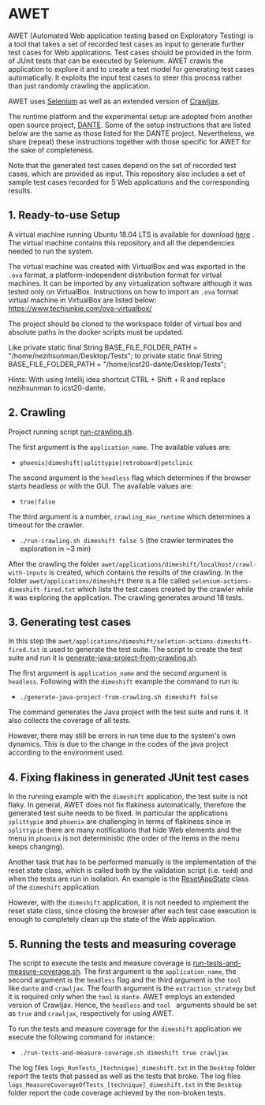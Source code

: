 # AWET

AWET (Automated Web application testing based on Exploratory Testing) is a tool that takes a set of recorded test cases as input to generate further test cases for Web applications. Test cases should be provided in the form of JUnit tests that can be executed by Selenium. AWET crawls the application to explore it and to create a test model for generating test cases automatically. It exploits the input test cases to steer this process rather than just randomly crawling the application.

AWET uses [Selenium](https://www.selenium.dev/) as well as an extended version of [Crawljax](https://github.com/crawljax/).

The runtime platform and the experimental setup are adopted from another open source project, [DANTE](https://github.com/matteobiagiola/ICST20-submission-material-DANTE). Some of the setup instructions that are listed below are the same as those listed for the DANTE project. Nevertheless, we share (repeat) these instructions together with those specific for AWET for the sake of completeness.

Note that the generated test cases depend on the set of recorded test cases, which are provided as input. This repository also includes a set of sample test cases recorded for 5 Web applications and the corresponding results.

## 1. Ready-to-use Setup

A virtual machine running Ubuntu 18.04 LTS is available for download [here](https://drive.google.com/file/d/1PAbpgt1Atx6GpTwRZRM0heNLs8IDfbwo/view?usp=sharing) . The virtual machine contains this repository and all the dependencies needed to run the system.

The virtual machine was created with VirtualBox and was exported in the `.ova` format, a platform-independent distribution format for virtual machines. It can be imported by any virtualization software although it was tested only on VirtualBox. Instructions on how to import an `.ova` format virtual machine in VirtualBox are listed below:
https://www.techjunkie.com/ova-virtualbox/

The project should be cloned to the workspace folder of virtual box and absolute paths in the docker scripts must be updated.

Like
private static final String BASE_FILE_FOLDER_PATH = "/home/nezihsunman/Desktop/Tests";
to
private static final String BASE_FILE_FOLDER_PATH = "/home/icst20-dante/Desktop/Tests";

Hints:
With using Intellij idea shortcut CTRL + Shift + R  and replace nezihsunman to  icst20-dante.

## 2. Crawling
Project running script [run-crawling.sh](https://github.com/nezihsunman/AWET/blob/master/awet/run-crawling.sh).

The first argument is the `application_name`. The available values are:
- `phoenix|dimeshift|splittypie|retroboard|petclinic`

The second argument is the `headless` flag which determines if the browser starts headless or with the GUI. The available values are:
- `true|false`

The third argument is a number, `crawling_max_runtime` which determines a timeout for the crawler.

- `./run-crawling.sh dimeshift false 5` (the crawler terminates the exploration in ~3 min)

After the crawling the folder `awet/applications/dimeshift/localhost/crawl-with-inputs` is created, which contains the results of the crawling. In the folder `awet/applications/dimeshift` there is a file called `selenium-actions-dimeshift-fired.txt` which lists the test cases created by the crawler while it was exploring the application. The crawling generates around 18 tests.

## 3. Generating test cases

In this step the `awet/applications/dimeshift/seletion-actions-dimeshift-fired.txt` is used to generate the test suite. The script to create the test suite and run it is [generate-java-project-from-crawling.sh](https://github.com/nezihsunman/AWET/blob/master/awet/generate-java-project-from-crawling.sh).

The first argument is `application_name` and the second argument is `headless`. Following with the `dimeshift` example the command to run is:
- `./generate-java-project-from-crawling.sh dimeshift false`

The command generates the Java project with the test suite and runs it. It also collects the coverage of all tests.

However, there may still be errors in run time due to the system's own dynamics. This is due to the change in the codes of the java project according to the environment used.

## 4. Fixing flakiness in generated JUnit test cases
In the running example with the `dimeshift` application, the test suite is not flaky. In general, AWET does not fix flakiness automatically, therefore the generated test suite needs to be fixed. In particular the applications `splittypie` and `phoenix` are challenging in terms of flakiness since in `splittypie` there are many notifications that hide Web elements and the menu in `phoenix` is not deterministic (the order of the items in the menu keeps changing).

Another task that has to be performed manually is the implementation of the reset state class, which is called both by the validation script (i.e. `tedd`) and when the tests are run in isolation. An example is the [ResetAppState](https://github.com/anon-icst2020/ICST20-submission-material-DANTE/blob/master/dante/applications/dimeshift/testsuite-dimeshift/src/main/java/utils/ResetAppState.java) class of the `dimeshift` application. 

However, with the `dimeshift` application, it is not needed to implement the reset state class, since closing the browser after each test case execution is enough to completely clean up the state of the Web application.

## 5. Running the tests and measuring coverage
The script to execute the tests and measure coverage is [run-tests-and-measure-coverage.sh](https://github.com/nezihsunman/AWET/blob/master/awet/run-tests-and-measure-coverage.sh). The first argument is the `application_name`, the second argument is the `headless` flag and the third argument is the `tool ` like `dante` and `crawljax`. The fourth argument is the `extraction_strategy` but it is required only when the `tool` is `dante`.
AWET employs an extended version of Crawljax. Hence, the `headless` and `tool ` arguments should be set as `true` and `crawljax`, respectively for using AWET.

To run the tests and measure coverage for the `dimeshift` application we execute the following command for instance:
- `./run-tests-and-measure-coverage.sh dimeshift true crawljax`

The log files `logs_RunTests_[technique]_dimeshift.txt` in the `Desktop` folder report the tests that passed as well as the tests that broke. The log files `logs_MeasureCoverageOfTests_[technique]_dimeshift.txt` in the `Desktop` folder report the code coverage achieved by the non-broken tests.


